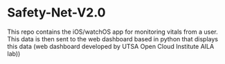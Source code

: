 # Safety-Net-V2.0
This repo contains the iOS/watchOS app for monitoring vitals from a user. This data is then sent to the web dashboard based in python that displays this data (web dashboard developed by UTSA Open Cloud Institute AILA lab))
